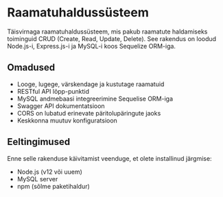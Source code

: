 # Raamatuhaldussüsteem

Täisvirnaga raamatuhaldussüsteem, mis pakub raamatute haldamiseks toiminguid CRUD (Create, Read, Update, Delete). See rakendus on loodud Node.js-i, Express.js-i ja MySQL-i koos Sequelize ORM-iga.

## Omadused

- Looge, lugege, värskendage ja kustutage raamatuid
- RESTful API lõpp-punktid
- MySQL andmebaasi integreerimine Sequelise ORM-iga
- Swagger API dokumentatsioon
- CORS on lubatud erinevate päritolupäringute jaoks
- Keskkonna muutuv konfiguratsioon

## Eeltingimused

Enne selle rakenduse käivitamist veenduge, et olete installinud järgmise:
- Node.js (v12 või uuem)
- MySQL server
- npm (sõlme paketihaldur)